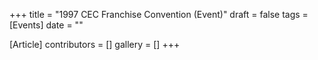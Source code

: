 +++
title = "1997 CEC Franchise Convention (Event)"
draft = false
tags = [Events]
date = ""

[Article]
contributors = []
gallery = []
+++